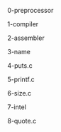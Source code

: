 0-preprocessor

1-compiler

2-assembler

3-name

4-puts.c

5-printf.c

6-size.c

7-intel

8-quote.c
